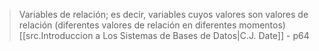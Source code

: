 >Variables de relación; es decir, variables cuyos valores son valores de relación (diferentes valores de relación en diferentes momentos)
>[[src.Introduccion a Los Sistemas de Bases de Datos|C.J. Date]] - p64




